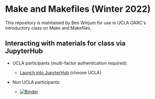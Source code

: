 # Make and Makefiles (Winter 2022)

This repository is maintained by Ben Winjum for use in UCLA OARC's introductory class on Make and Makefiles.

## Interacting with materials for class via JupyterHub

* UCLA participants (multi-factor authentication required):

  * <a href="https://jupyter.idre.ucla.edu/hub/user-redirect/git-pull?repo=https%3A%2F%2Fgithub.com%2Fbenjum%2Foarc-make-intro&urlpath=lab%2Ftree%2Fidre-make-intro%2F&branch=main">Launch into JupyterHub</a> (choose UCLA)

* Non UCLA participants:
  *  [![Binder](https://mybinder.org/badge_logo.svg)](https://mybinder.org/v2/gh/benjum/oarc-make-intro/HEAD?urlpath=lab)

